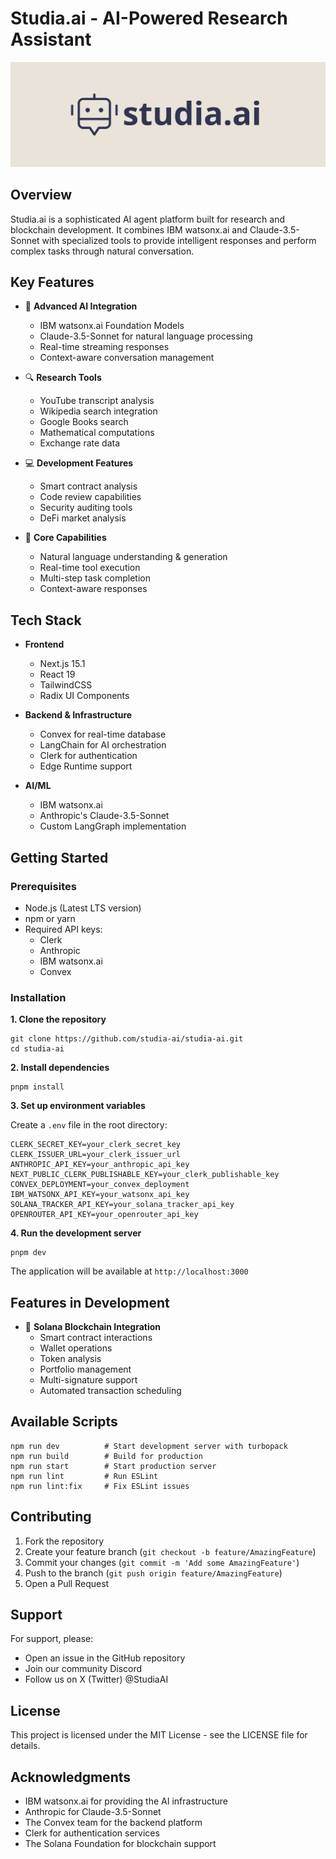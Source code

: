 # Studia.ai - AI-Powered Research Assistant


<div align="center">
  <img src="public/banner.png" alt="Studia.ai Architecture" width="800"/>
</div>



## Overview
Studia.ai is a sophisticated AI agent platform built for research and blockchain development. It combines IBM watsonx.ai and Claude-3.5-Sonnet with specialized tools to provide intelligent responses and perform complex tasks through natural conversation.

## Key Features
- 🤖 **Advanced AI Integration**
  - IBM watsonx.ai Foundation Models
  - Claude-3.5-Sonnet for natural language processing
  - Real-time streaming responses
  - Context-aware conversation management

- 🔍 **Research Tools**
  - YouTube transcript analysis
  - Wikipedia search integration
  - Google Books search
  - Mathematical computations
  - Exchange rate data

- 💻 **Development Features**
  - Smart contract analysis
  - Code review capabilities
  - Security auditing tools
  - DeFi market analysis

- 🎯 **Core Capabilities**
  - Natural language understanding & generation
  - Real-time tool execution
  - Multi-step task completion
  - Context-aware responses

## Tech Stack
- **Frontend**
  - Next.js 15.1
  - React 19
  - TailwindCSS
  - Radix UI Components

- **Backend & Infrastructure**
  - Convex for real-time database
  - LangChain for AI orchestration
  - Clerk for authentication
  - Edge Runtime support

- **AI/ML**
  - IBM watsonx.ai
  - Anthropic's Claude-3.5-Sonnet
  - Custom LangGraph implementation

## Getting Started

### Prerequisites
- Node.js (Latest LTS version)
- npm or yarn
- Required API keys:
  - Clerk
  - Anthropic
  - IBM watsonx.ai
  - Convex

### Installation

**1. Clone the repository**

    git clone https://github.com/studia-ai/studia-ai.git
    cd studia-ai

**2. Install dependencies**

    pnpm install

**3. Set up environment variables**

Create a `.env` file in the root directory:

    CLERK_SECRET_KEY=your_clerk_secret_key
    CLERK_ISSUER_URL=your_clerk_issuer_url
    ANTHROPIC_API_KEY=your_anthropic_api_key
    NEXT_PUBLIC_CLERK_PUBLISHABLE_KEY=your_clerk_publishable_key
    CONVEX_DEPLOYMENT=your_convex_deployment
    IBM_WATSONX_API_KEY=your_watsonx_api_key
    SOLANA_TRACKER_API_KEY=your_solana_tracker_api_key
    OPENROUTER_API_KEY=your_openrouter_api_key

**4. Run the development server**

    pnpm dev

The application will be available at `http://localhost:3000`

## Features in Development
- 🔗 **Solana Blockchain Integration**
  - Smart contract interactions
  - Wallet operations
  - Token analysis
  - Portfolio management
  - Multi-signature support
  - Automated transaction scheduling

## Available Scripts

    npm run dev          # Start development server with turbopack
    npm run build        # Build for production
    npm run start        # Start production server
    npm run lint         # Run ESLint
    npm run lint:fix     # Fix ESLint issues

## Contributing
1. Fork the repository
2. Create your feature branch (`git checkout -b feature/AmazingFeature`)
3. Commit your changes (`git commit -m 'Add some AmazingFeature'`)
4. Push to the branch (`git push origin feature/AmazingFeature`)
5. Open a Pull Request

## Support
For support, please:
- Open an issue in the GitHub repository
- Join our community Discord
- Follow us on X (Twitter) @StudiaAI

## License
This project is licensed under the MIT License - see the LICENSE file for details.

## Acknowledgments
- IBM watsonx.ai for providing the AI infrastructure
- Anthropic for Claude-3.5-Sonnet
- The Convex team for the backend platform
- Clerk for authentication services
- The Solana Foundation for blockchain support